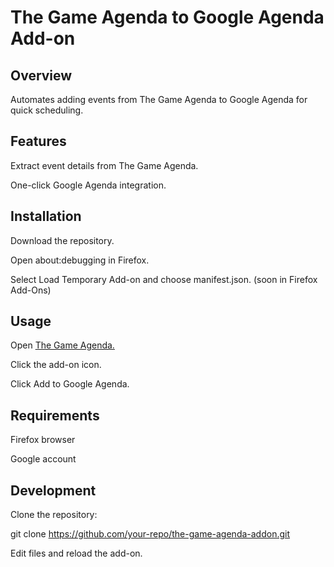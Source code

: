 # The Game Agenda to Google Agenda Add-on

## Overview

Automates adding events from The Game Agenda to Google Agenda for quick scheduling.

## Features

Extract event details from The Game Agenda.

One-click Google Agenda integration.

## Installation

Download the repository.

Open about:debugging in Firefox.

Select Load Temporary Add-on and choose manifest.json.
(soon in Firefox Add-Ons)

## Usage

Open [The Game Agenda.](https://planning.thegame-france.com/)

Click the add-on icon.

Click Add to Google Agenda.

## Requirements

Firefox browser

Google account

## Development

Clone the repository:

git clone https://github.com/your-repo/the-game-agenda-addon.git

Edit files and reload the add-on.

